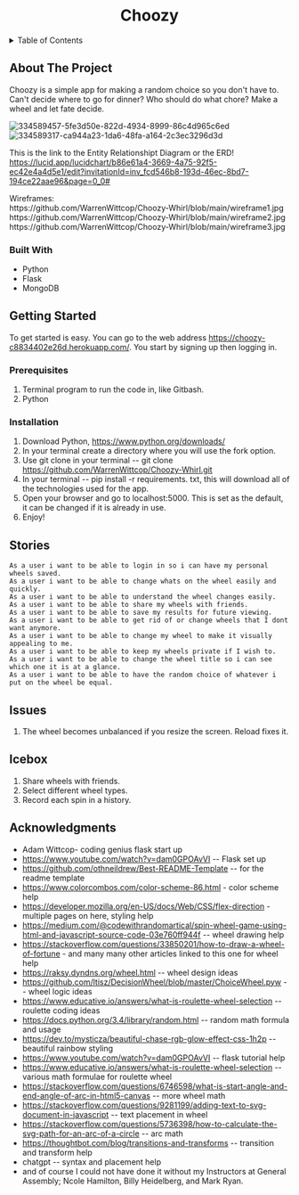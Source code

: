 

<h1 align="center">Choozy</h1>


<details>
  <summary>Table of Contents</summary>
  <ol>
    <li>
      <a href="#about-the-project">About The Project</a>
      <ul>
        <li><a href="#built-with">Built With</a></li>
      </ul>
    </li>
    <li>
      <a href="#getting-started">Getting Started</a>
      <ul>
        <li><a href="#prerequisites">Prerequisites</a></li>
        <li><a href="#installation">Installation</a></li>
      </ul>
    </li>
    <li><a href="#stories">Stories</a></li>
    <li><a href="#issues">Issues</a></li>
    <li><a href="#icebox">Icebox</a></li>
    <li><a href="#acknowledgments">Acknowledgments</a></li>
  </ol>
</details>


## About The Project

Choozy is a simple app for making a random choice so you don't have to. Can't decide where to go for dinner? Who should do what chore? Make a wheel and let fate decide. 

<div float="left">

![334589457-5fe3d50e-822d-4934-8999-86c4d965c6ed](https://github.com/WarrenWittcop/Choozy-Whirl/assets/151705487/d62d6149-9a0d-4aee-b1de-43c822622866) ![334589317-ca944a23-1da6-48fa-a164-2c3ec3296d3d](https://github.com/WarrenWittcop/Choozy-Whirl/assets/151705487/e6497cbb-2316-4f89-9258-53dbd96aac5d)

</div>

This is the link to the Entity Relationshipt Diagram or the ERD! <br> https://lucid.app/lucidchart/b86e61a4-3669-4a75-92f5-ec42e4a4d5e1/edit?invitationId=inv_fcd546b8-193d-46ec-8bd7-194ce22aae96&page=0_0#

<p> 
  Wireframes:<br>
    https://github.com/WarrenWittcop/Choozy-Whirl/blob/main/wireframe1.jpg <br>
    https://github.com/WarrenWittcop/Choozy-Whirl/blob/main/wireframe2.jpg <br>
    https://github.com/WarrenWittcop/Choozy-Whirl/blob/main/wireframe3.jpg <br>
</p>

### Built With

* Python
* Flask
* MongoDB
  

## Getting Started

To get started is easy. You can go to the web address https://choozy-c8834402e26d.herokuapp.com/. You start by signing up then logging in.


### Prerequisites

1. Terminal program to run the code in, like Gitbash.
2. Python


### Installation

1. Download Python, https://www.python.org/downloads/
2. In your terminal create a directory where you will use the fork option.
3. Use git clone in your terminal -- git clone https://github.com/WarrenWittcop/Choozy-Whirl.git
4. In your terminal -- pip install -r requirements. txt, this will download all of the technologies used for the app.
5. Open your browser and go to localhost:5000. This is set as the default, it can be changed if it is already in use.
6. Enjoy!


## Stories

    As a user i want to be able to login in so i can have my personal wheels saved.
    As a user i want to be able to change whats on the wheel easily and quickly.
    As a user i want to be able to understand the wheel changes easily.
    As a user i want to be able to share my wheels with friends.
    As a user i want to be able to save my results for future viewing.
    As a user i want to be able to get rid of or change wheels that I dont want anymore.
    As a user i want to be able to change my wheel to make it visually appealing to me.
    As a user i want to be able to keep my wheels private if I wish to.
    As a user i want to be able to change the wheel title so i can see which one it is at a glance.
    As a user i want to be able to have the random choice of whatever i put on the wheel be equal.


## Issues

1. The wheel becomes unbalanced if you resize the screen. Reload fixes it.


## Icebox

1. Share wheels with friends.
2. Select different wheel types.
3. Record each spin in a history.

## Acknowledgments

* Adam Wittcop- coding genius flask start up
* https://www.youtube.com/watch?v=dam0GPOAvVI -- Flask set up
* https://github.com/othneildrew/Best-README-Template -- for the readme template
* https://www.colorcombos.com/color-scheme-86.html - color scheme help
* https://developer.mozilla.org/en-US/docs/Web/CSS/flex-direction - multiple pages on here, styling help
* https://medium.com/@codewithrandomartical/spin-wheel-game-using-html-and-javascript-source-code-03e760ff944f -- wheel drawing help
* https://stackoverflow.com/questions/33850201/how-to-draw-a-wheel-of-fortune - and many many other articles linked to this one for wheel help
* https://raksy.dyndns.org/wheel.html -- wheel design ideas
* https://github.com/ltisz/DecisionWheel/blob/master/ChoiceWheel.pyw -- wheel logic ideas
* https://www.educative.io/answers/what-is-roulette-wheel-selection -- roulette coding ideas
* https://docs.python.org/3.4/library/random.html -- random math formula and usage
* https://dev.to/mysticza/beautiful-chase-rgb-glow-effect-css-1h2p -- beautiful rainbow styling
* https://www.youtube.com/watch?v=dam0GPOAvVI -- flask tutorial help
* https://www.educative.io/answers/what-is-roulette-wheel-selection -- various math formulae for roulette wheel
* https://stackoverflow.com/questions/6746598/what-is-start-angle-and-end-angle-of-arc-in-html5-canvas -- more wheel math
* https://stackoverflow.com/questions/9281199/adding-text-to-svg-document-in-javascript -- text placement in wheel
* https://stackoverflow.com/questions/5736398/how-to-calculate-the-svg-path-for-an-arc-of-a-circle -- arc math
* https://thoughtbot.com/blog/transitions-and-transforms --  transition and transform help
* chatgpt -- syntax and placement help
* and of course I could not have done it without my Instructors at General Assembly; Ncole Hamilton, Billy Heidelberg, and Mark Ryan.
